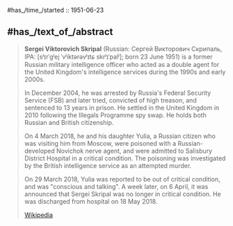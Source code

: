 
#has_/time_/started :: 1951-06-23 

## #has_/text_of_/abstract 

> **Sergei Viktorovich Skripal** (Russian: Сергей Викторович Скрипаль, IPA: [sʲɪrˈɡʲej ˈvʲiktərəvʲɪtɕ skrʲɪˈpalʲ]; 
> born 23 June 1951) is a former Russian military intelligence officer 
> who acted as a double agent for the United Kingdom's intelligence services during the 1990s and early 2000s. 
> 
> In December 2004, he was arrested by Russia's Federal Security Service (FSB) 
> and later tried, convicted of high treason, and sentenced to 13 years in prison. 
> He settled in the United Kingdom in 2010 following the Illegals Programme spy swap. 
> He holds both Russian and British citizenship.
>
> On 4 March 2018, he and his daughter Yulia, 
> a Russian citizen who was visiting him from Moscow, 
> were poisoned with a Russian-developed Novichok nerve agent, 
> and were admitted to Salisbury District Hospital in a critical condition. 
> The poisoning was investigated by the British intelligence service as an attempted murder.
>
> On 29 March 2018, Yulia was reported to be out of critical condition, 
> and was "conscious and talking". 
> A week later, on 6 April, it was announced that Sergei Skripal was no longer in critical condition. 
> He was discharged from hospital on 18 May 2018.
>
> [Wikipedia](https://en.wikipedia.org/wiki/Sergei%20Skripal)





